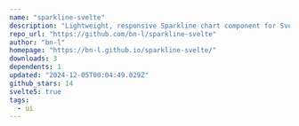 ```yaml
---
name: "sparkline-svelte"
description: "Lightweight, responsive Sparkline chart component for Svelte 5."
repo_url: "https://github.com/bn-l/sparkline-svelte"
author: "bn-l"
homepage: "https://bn-l.github.io/sparkline-svelte/"
downloads: 3
dependents: 1
updated: "2024-12-05T00:04:49.029Z"
github_stars: 14
svelte5: true
tags: 
  - ui
---
```

